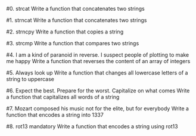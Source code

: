 #0. strcat
Write a function that concatenates two strings

#1. strncat
Write a function that concatenates two strings

#2. strncpy
Write a function that copies a string

#3. strcmp
Write a function that compares two strings

#4. I am a kind of paranoid in reverse. I suspect people of plotting to make me happy
Write a function that reverses the content of an array of integers

#5. Always look up
Write a function that changes all lowercase letters of a string to uppercase

#6. Expect the best. Prepare for the worst. Capitalize on what comes
Write a function that capitalizes all words of a string

#7. Mozart composed his music not for the elite, but for everybody
Write a function that encodes a string into 1337

#8. rot13 mandatory
Write a function that encodes a string using rot13

